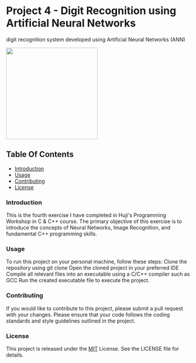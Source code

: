 # Project 4 - Digit Recognition using Artificial Neural Networks
digit recognition system developed using Artificial Neural Networks (ANN)

<img src="https://user-images.githubusercontent.com/26801020/34263592-033d51e4-e696-11e7-8937-71fc86eea3c2.png" width= "250" height= "250">

## Table Of Contents
- [Introduction](#introduction)
- [Usage](#usage)
- [Contributing](#contributing)
- [License](#license)

### Introduction
This is the fourth exercise I have completed in Huji's Programming Workshop in C & C++ course.
The primary objective of this exercise is to introduce the concepts of Neural Networks, Image Recognition, and fundamental C++ programming skills.

### Usage
To run this project on your personal machine, follow these steps:
Clone the repository using git clone <url>
Open the cloned project in your preferred IDE
Compile all relevant files into an executable using a C/C++ compiler such as GCC
Run the created executable file to execute the project.

### Contributing
If you would like to contribute to this project, please submit a pull request with your changes. 
Please ensure that your code follows the coding standards and style guidelines outlined in the project.

### License
This project is released under the [MIT](https://choosealicense.com/licenses/mit/) License. See the LICENSE file for details.

